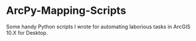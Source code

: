 # ArcPy-Mapping-Scripts
Some handy Python scripts I wrote for automating laborious tasks in ArcGIS 10.X for Desktop.
